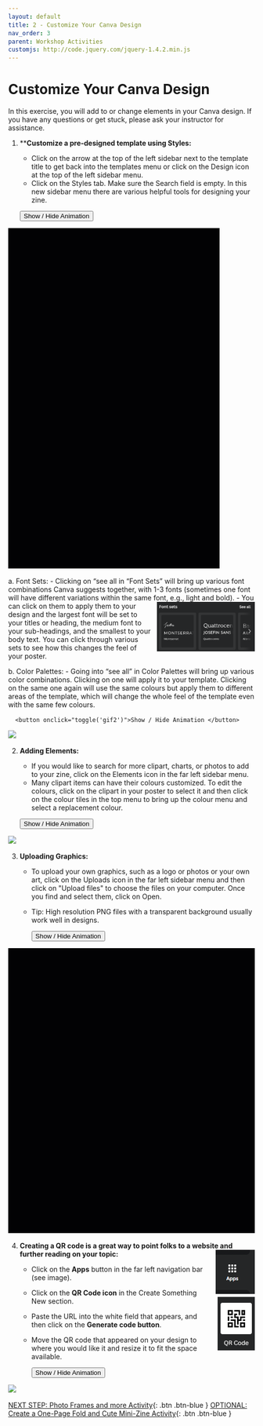 ```yaml
---
layout: default
title: 2 - Customize Your Canva Design
nav_order: 3
parent: Workshop Activities
customjs: http://code.jquery.com/jquery-1.4.2.min.js
---
```


# Customize Your Canva Design

In this exercise, you will add to or change elements in your Canva design. If you have any questions or get stuck, please ask your instructor for assistance. 

1.  ****Customize a pre-designed template using Styles:** 
    -   Click on the arrow at the top of the left sidebar next to the template title to get back into the templates menu or click on the Design icon at the top of the left sidebar menu. 
    -   Click on the Styles tab. Make sure the Search field is empty. In this new sidebar menu there are various helpful tools for designing your zine. 
    
      <button onclick="toggle('gif1')">Show / Hide Animation </button>
<div id="gif1">
      <img src="images/canva-pp1.gif">
      </div>
      
a.  Font Sets:
    -   Clicking on “see all in “Font Sets” will bring up various font combinations Canva suggests together,  with 1-3 fonts (sometimes one font will have different variations within the same font, e.g., light and bold). <img src="images/08.png" alt="new slide menu" style="float:right;width:200px;margin-left:10px;">
    -   You can click on them to apply them to your design and the largest font will be set to your titles or heading, the medium font to your sub-headings, and the smallest to your body text. You can click through various sets to see how this changes the feel of your poster.
  
b.  Color Palettes:
    -   Going into “see all” in Color Palettes will bring up various color combinations. Clicking on one will apply it to your template. Clicking on the same one again will use the same colours but apply them to different areas of the template, which will change the whole feel of the template even with the same few colours. 

      <button onclick="toggle('gif2')">Show / Hide Animation </button>
<div id="gif2">
      <img src="images/canva-pp2.gif">
      </div>

<script>  
    function toggle(input) {
        var x = document.getElementById(input);
        if (x.style.display === "none") {
            x.style.display = "block";
        } else {
            x.style.display = "none";
        }
    }
</script>
2.  **Adding Elements:**
    -   If you would like to search for more clipart, charts, or photos to add to your zine, click on the Elements icon in the far left sidebar menu.
    -   Many clipart items can have their colours customized. To edit the colours, click on the clipart in your poster to select it and then click on the colour tiles in the top menu to bring up the colour menu and select a replacement colour. 

      <button onclick="toggle('gif4')">Show / Hide Animation </button>
<div id="gif4">
      <img src="images/canva-pp4.gif">
      </div>
      
3.  **Uploading Graphics:** 
    -   To upload your own graphics, such as a logo or photos or your own art, click on the Uploads icon in the far left sidebar menu and then click on "Upload files" to choose the files on your computer. Once you find and select them, click on Open.
    -   Tip: High resolution PNG files with a transparent background usually work well in designs.

        <button onclick="toggle('gif5')">Show / Hide Animation </button>
<div id="gif5">
      <img src="images/canva-pp5.gif">
      </div>
      
4.  **Creating a QR code is a great way to point folks to a website and further reading on your topic:** <img src="images/21.png" alt="new slide menu" style="float:right;margin-left:10px;">
    -   Click on the **Apps** button in the far left navigation bar (see image).
    -   Click on the **QR Code icon** in the Create Something New section. <img src="images/22.png" alt="new slide menu" style="float:right;margin-left:10px;">
    -   Paste the URL into the white field that appears, and then click on the **Generate code button**.
    -   Move the QR code that appeared on your design to where you would like it and resize it to fit the space available.

        <button onclick="toggle('gif6')">Show / Hide Animation </button>
<div id="gif6">
      <img src="images/canva-pp6.gif">
      </div>
      
<script>  
    function toggle(input) {
        var x = document.getElementById(input);
        if (x.style.display === "none") {
            x.style.display = "block";
        } else {
            x.style.display = "none";
        }
    }
</script>


[NEXT STEP: Photo Frames and more Activity](canva-photo-frames.html){: .btn .btn-blue }
[OPTIONAL: Create a One-Page Fold and Cute Mini-Zine Activity](act-1b.html){: .btn .btn-blue }
